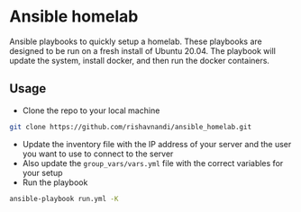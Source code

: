 # Ansible homelab

Ansible playbooks to quickly setup a homelab. These playbooks are designed to be run on a fresh install of Ubuntu 20.04.
The playbook will update the system, install docker, and then run the docker containers.

## Usage

- Clone the repo to your local machine

```bash
git clone https://github.com/rishavnandi/ansible_homelab.git
```

- Update the inventory file with the IP address of your server and the user you want to use to connect to the server
- Also update the `group_vars/vars.yml` file with the correct variables for your setup
- Run the playbook

```bash
ansible-playbook run.yml -K
```
